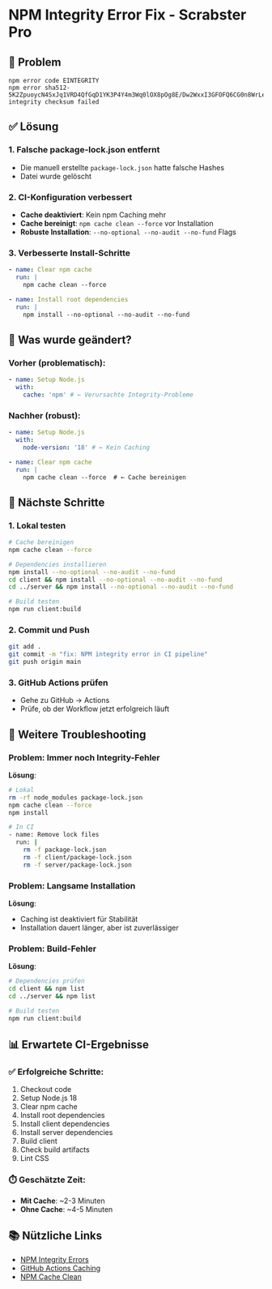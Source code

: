 # NPM Integrity Error Fix - Scrabster Pro

## 🐛 Problem

```
npm error code EINTEGRITY
npm error sha512-5K2ZpuoycN4SxJq1VRD4QfGqD1YK3P4Y4m3Wq0lOX8pOg8E/Dw2WxxI3GFOFQ6CG0n8WrLeSa7wGc6+X4qrTQ== integrity checksum failed
```

## ✅ Lösung

### 1. Falsche package-lock.json entfernt

- Die manuell erstellte `package-lock.json` hatte falsche Hashes
- Datei wurde gelöscht

### 2. CI-Konfiguration verbessert

- **Cache deaktiviert**: Kein npm Caching mehr
- **Cache bereinigt**: `npm cache clean --force` vor Installation
- **Robuste Installation**: `--no-optional --no-audit --no-fund` Flags

### 3. Verbesserte Install-Schritte

```yaml
- name: Clear npm cache
  run: |
    npm cache clean --force

- name: Install root dependencies
  run: |
    npm install --no-optional --no-audit --no-fund
```

## 🔧 Was wurde geändert?

### Vorher (problematisch):

```yaml
- name: Setup Node.js
  with:
    cache: 'npm' # ← Verursachte Integrity-Probleme
```

### Nachher (robust):

```yaml
- name: Setup Node.js
  with:
    node-version: '18' # ← Kein Caching

- name: Clear npm cache
  run: |
    npm cache clean --force  # ← Cache bereinigen
```

## 🚀 Nächste Schritte

### 1. Lokal testen

```bash
# Cache bereinigen
npm cache clean --force

# Dependencies installieren
npm install --no-optional --no-audit --no-fund
cd client && npm install --no-optional --no-audit --no-fund
cd ../server && npm install --no-optional --no-audit --no-fund

# Build testen
npm run client:build
```

### 2. Commit und Push

```bash
git add .
git commit -m "fix: NPM integrity error in CI pipeline"
git push origin main
```

### 3. GitHub Actions prüfen

- Gehe zu GitHub → Actions
- Prüfe, ob der Workflow jetzt erfolgreich läuft

## 🐛 Weitere Troubleshooting

### Problem: Immer noch Integrity-Fehler

**Lösung**:

```bash
# Lokal
rm -rf node_modules package-lock.json
npm cache clean --force
npm install

# In CI
- name: Remove lock files
  run: |
    rm -f package-lock.json
    rm -f client/package-lock.json
    rm -f server/package-lock.json
```

### Problem: Langsame Installation

**Lösung**:

- Caching ist deaktiviert für Stabilität
- Installation dauert länger, aber ist zuverlässiger

### Problem: Build-Fehler

**Lösung**:

```bash
# Dependencies prüfen
cd client && npm list
cd ../server && npm list

# Build testen
npm run client:build
```

## 📊 Erwartete CI-Ergebnisse

### ✅ Erfolgreiche Schritte:

1. Checkout code
2. Setup Node.js 18
3. Clear npm cache
4. Install root dependencies
5. Install client dependencies
6. Install server dependencies
7. Build client
8. Check build artifacts
9. Lint CSS

### ⏱️ Geschätzte Zeit:

- **Mit Cache**: ~2-3 Minuten
- **Ohne Cache**: ~4-5 Minuten

## 📚 Nützliche Links

- [NPM Integrity Errors](https://docs.npmjs.com/cli/v8/commands/npm-install#integrity-checksum-failed)
- [GitHub Actions Caching](https://docs.github.com/en/actions/using-workflows/caching-dependencies-to-speed-up-workflows)
- [NPM Cache Clean](https://docs.npmjs.com/cli/v8/commands/npm-cache)
